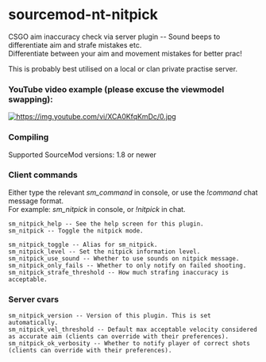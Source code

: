 # sourcemod-nt-nitpick
CSGO aim inaccuracy check via server plugin -- Sound beeps to differentiate aim and strafe mistakes etc.<br />
Differentiate between your aim and movement mistakes for better prac!

This is probably best utilised on a local or clan private practise server.

### YouTube video example (please excuse the viewmodel swapping):

<a target="_blank" href="https://www.youtube.com/watch?v=XCA0KfqKmDc"><img src="https://img.youtube.com/vi/XCA0KfqKmDc/0.jpg" alt="https://img.youtube.com/vi/XCA0KfqKmDc/0.jpg" /></a>

### Compiling

Supported SourceMod versions: 1.8 or newer

### Client commands

Either type the relevant *sm_command* in console, or use the *!command* chat message format.<br />
For example: *sm_nitpick* in console, or *!nitpick* in chat.

```
sm_nitpick_help -- See the help screen for this plugin.
sm_nitpick -- Toggle the nitpick mode.

sm_nitpick_toggle -- Alias for sm_nitpick.
sm_nitpick_level -- Set the nitpick information level.
sm_nitpick_use_sound -- Whether to use sounds on nitpick message.
sm_nitpick_only_fails -- Whether to only notify on failed shooting.
sm_nitpick_strafe_threshold -- How much strafing inaccuracy is acceptable.
```

### Server cvars

```
sm_nitpick_version -- Version of this plugin. This is set automatically.
sm_nitpick_vel_threshold -- Default max acceptable velocity considered as accurate aim (clients can override with their preferences).
sm_nitpick_ok_verbosity -- Whether to notify player of correct shots (clients can override with their preferences).
```
